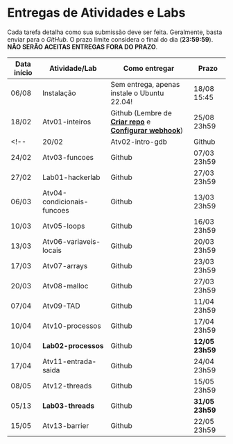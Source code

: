 # Entregas de Atividades e Labs

Cada tarefa detalha como sua submissão deve ser feita. Geralmente, basta enviar para o *GitHub*. O prazo limite considera o final do dia (**23:59:59**). **NÃO SERÃO ACEITAS ENTREGAS FORA DO PRAZO**. 


| Data início | Atividade/Lab                                                              | Como entregar   | Prazo              |
|-------------|----------------------------------------------------------------------------|-----------------|--------------------|
| 06/08 | Instalação | Sem entrega, apenas instale o Ubuntu 22.04! | 18/08 15:45 |
| 18/02 | Atv01-inteiros | Github (Lembre de **[Criar repo](https://classroom.github.com/a/-m-MAIA9)** e **[Configurar webhook](./dicas/tutorial_servidor_testes.pdf)**) | 25/08 23h59 |
<!--| 20/02 | Atv02-intro-gdb | Github | 27/02 23h59 |
| 24/02 | Atv03-funcoes | Github | 07/03 23h59 |
| 27/02 | Lab01-hackerlab  | Github | 27/03 23h59 |
| 06/03 | Atv04-condicionais-funcoes | Github | 13/03 23h59 |
| 10/03 | Atv05-loops | Github | 16/03 23h59 |
| 13/03 | Atv06-variaveis-locais | Github | 20/03 23h59 |
| 17/03 | Atv07-arrays | Github | 23/03 23h59 |
| 20/03 | Atv08-malloc | Github | 27/03 23h59 |
| 07/04 | Atv09-TAD  | Github | 11/04 23h59 |
| 10/04 | Atv10-processos | Github | 17/04 23h59 |
| 10/04 | **Lab02-processos** | Github | **12/05  23h59** |
| 17/04 | Atv11-entrada-saida | Github | 24/04 23h59 |
| 08/05 | Atv12-threads | Github | 15/05 23h59 |
| 05/13 | **Lab03-threads** | Github | **31/05  23h59** |  
| 15/05 | Atv13-barrier | Github | 22/05 23h59 | -->

